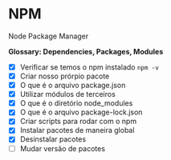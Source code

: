 # NPM

Node Package Manager

__Glossary: Dependencies, Packages, Modules__

- [x] Verificar se temos o npm instalado `npm -v`
- [x] Criar nosso prórpio pacote
- [x] O que é o arquivo package.json
- [x] Utilizar módulos de terceiros
- [x] O que é o diretório node_modules
- [x] O que é o arquivo package-lock.json
- [x] Criar scripts para rodar com o npm
- [x] Instalar pacotes de maneira global
- [x] Desinstalar pacotes
- [ ] Mudar versão de pacotes